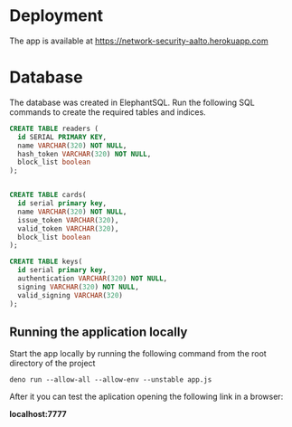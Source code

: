 
# Deployment 

The app is available at https://network-security-aalto.herokuapp.com

# Database

The database was created in ElephantSQL.
Run the following SQL commands to create the required tables and indices.

```sql
CREATE TABLE readers (
  id SERIAL PRIMARY KEY,
  name VARCHAR(320) NOT NULL,
  hash_token VARCHAR(320) NOT NULL,
  block_list boolean 
);


CREATE TABLE cards(
  id serial primary key,
  name VARCHAR(320) NOT NULL,
  issue_token VARCHAR(320),
  valid_token VARCHAR(320),
  block_list boolean 
);

CREATE TABLE keys(
  id serial primary key,
  authentication VARCHAR(320) NOT NULL,
  signing VARCHAR(320) NOT NULL,
  valid_signing VARCHAR(320) 
);
```


## Running the application locally

Start the app locally by running the following command from the root directory of the project

```shell
deno run --allow-all --allow-env --unstable app.js
```

After it you can test the aplication opening the following link in a browser:

**localhost:7777**
